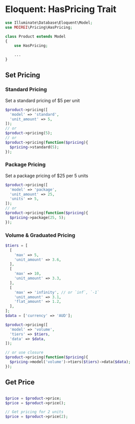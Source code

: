 # Eloquent: HasPricing Trait

```php
use Illuminate\Database\Eloquent\Model;
use MOIREI\Pricing\HasPricing;

class Product extends Model
{
    use HasPricing;

    ...
}
```

## Set Pricing
### Standard Pricing
Set a standard pricing of $5 per unit
```php
$product->pricing([
  'model' => 'standard',
  'unit_amount' => 5,
]);
// or
$product->pricing(5);
// or
$product->pricing(function($pricing){
  $pricing->standard(5);
});
```
### Package Pricing
Set a package pricing of $25 per 5 units
```php
$product->pricing([
  'model' => 'package',
  'unit_amount' => 25,
  'units' => 5,
]);
// or
$product->pricing(function($pricing){
  $pricing->package(25, 5);
});
```

### Volume & Graduated Pricing
```php
$tiers = [
  [
    'max' => 5,
    'unit_amount' => 3.6,
  ],
  [
    'max' => 10,
    'unit_amount' => 3.3,
  ],
  [
    'max' => 'infinity', // or `inf`, `-1`
    'unit_amount' => 3.1,
    'flat_amount' => 1.2,
  ],
];
$data = ['currency' => 'AUD'];

$product->pricing([
  'model' => 'volume',
  'tiers' => $tiers,
  'data' => $data,
]);

// or use closure
$product->pricing(function($pricing){
  $pricing->model('volume')->tiers($tiers)->data($data);
});
```

## Get Price
```php

$price = $product->price;
$price = $product->price();

// Get pricing for 2 units
$price = $product->price(2);
```

